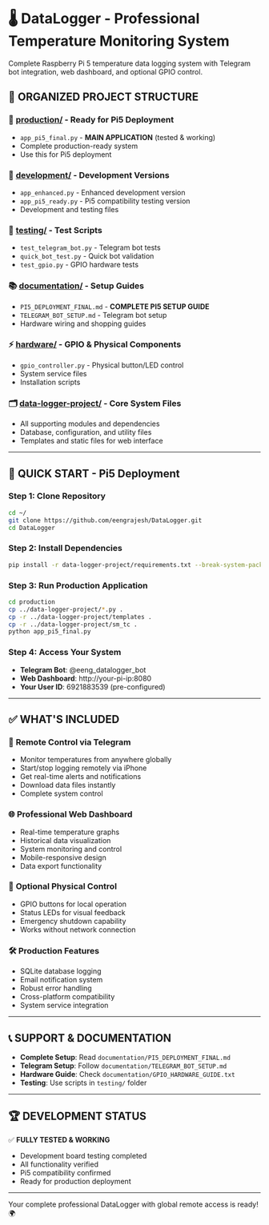 # 🌡️ DataLogger - Professional Temperature Monitoring System

Complete Raspberry Pi 5 temperature data logging system with Telegram bot integration, web dashboard, and optional GPIO control.

## 📁 **ORGANIZED PROJECT STRUCTURE**

### 🚀 **[production/](production/)** - Ready for Pi5 Deployment
- `app_pi5_final.py` - **MAIN APPLICATION** (tested & working)
- Complete production-ready system
- Use this for Pi5 deployment

### 🔧 **[development/](development/)** - Development Versions  
- `app_enhanced.py` - Enhanced development version
- `app_pi5_ready.py` - Pi5 compatibility testing version
- Development and testing files

### 🧪 **[testing/](testing/)** - Test Scripts
- `test_telegram_bot.py` - Telegram bot tests
- `quick_bot_test.py` - Quick bot validation
- `test_gpio.py` - GPIO hardware tests

### 📚 **[documentation/](documentation/)** - Setup Guides
- `PI5_DEPLOYMENT_FINAL.md` - **COMPLETE PI5 SETUP GUIDE**
- `TELEGRAM_BOT_SETUP.md` - Telegram bot setup
- Hardware wiring and shopping guides

### ⚡ **[hardware/](hardware/)** - GPIO & Physical Components
- `gpio_controller.py` - Physical button/LED control
- System service files
- Installation scripts

### 🗂️ **[data-logger-project/](data-logger-project/)** - Core System Files
- All supporting modules and dependencies
- Database, configuration, and utility files
- Templates and static files for web interface

---

## 🚀 **QUICK START - Pi5 Deployment**

### Step 1: Clone Repository
```bash
cd ~/
git clone https://github.com/eengrajesh/DataLogger.git
cd DataLogger
```

### Step 2: Install Dependencies  
```bash
pip install -r data-logger-project/requirements.txt --break-system-packages
```

### Step 3: Run Production Application
```bash
cd production
cp ../data-logger-project/*.py .
cp -r ../data-logger-project/templates .
cp -r ../data-logger-project/sm_tc .
python app_pi5_final.py
```

### Step 4: Access Your System
- **Telegram Bot**: @eeng_datalogger_bot
- **Web Dashboard**: http://your-pi-ip:8080
- **Your User ID**: 6921883539 (pre-configured)

---

## ✅ **WHAT'S INCLUDED**

### 📱 **Remote Control via Telegram**
- Monitor temperatures from anywhere globally  
- Start/stop logging remotely via iPhone
- Get real-time alerts and notifications
- Download data files instantly
- Complete system control

### 🌐 **Professional Web Dashboard**
- Real-time temperature graphs
- Historical data visualization  
- System monitoring and control
- Mobile-responsive design
- Data export functionality

### 🔘 **Optional Physical Control**
- GPIO buttons for local operation
- Status LEDs for visual feedback
- Emergency shutdown capability  
- Works without network connection

### 🛠️ **Production Features**
- SQLite database logging
- Email notification system
- Robust error handling
- Cross-platform compatibility
- System service integration

---

## 📞 **SUPPORT & DOCUMENTATION**

- **Complete Setup**: Read `documentation/PI5_DEPLOYMENT_FINAL.md`
- **Telegram Setup**: Follow `documentation/TELEGRAM_BOT_SETUP.md`  
- **Hardware Guide**: Check `documentation/GPIO_HARDWARE_GUIDE.txt`
- **Testing**: Use scripts in `testing/` folder

---

## 🏆 **DEVELOPMENT STATUS**

✅ **FULLY TESTED & WORKING**
- Development board testing completed
- All functionality verified
- Pi5 compatibility confirmed
- Ready for production deployment

---

Your complete professional DataLogger with global remote access is ready! 🌍
